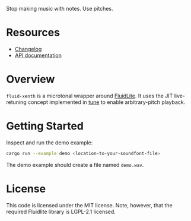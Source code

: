 Stop making music with notes. Use pitches.

# Resources

- [Changelog](https://github.com/Woyten/tune/releases)
- [API documentation](https://docs.rs/fluid-xenth)

# Overview

`fluid-xenth` is a microtonal wrapper around [FluidLite](https://crates.io/crates/fluidlite). It uses the JIT live-retuning concept implemented in [tune](https://github.com/Woyten/tune) to enable arbitrary-pitch playback.

# Getting Started

Inspect and run the demo example:

```bash
cargo run --example demo <location-to-your-soundfont-file>
```

The demo example should create a file named `demo.wav`.

# License

This code is licensed under the MIT license. Note, however, that the required Fluidlite library is LGPL-2.1 licensed.